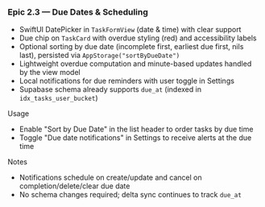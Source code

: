 ### Epic 2.3 — Due Dates & Scheduling

- SwiftUI DatePicker in `TaskFormView` (date & time) with clear support
- Due chip on `TaskCard` with overdue styling (red) and accessibility labels
- Optional sorting by due date (incomplete first, earliest due first, nils last), persisted via `AppStorage("sortByDueDate")`
- Lightweight overdue computation and minute-based updates handled by the view model
- Local notifications for due reminders with user toggle in Settings
- Supabase schema already supports `due_at` (indexed in `idx_tasks_user_bucket`)

Usage
- Enable "Sort by Due Date" in the list header to order tasks by due time
- Toggle "Due date notifications" in Settings to receive alerts at the due time

Notes
- Notifications schedule on create/update and cancel on completion/delete/clear due date
- No schema changes required; delta sync continues to track `due_at`
